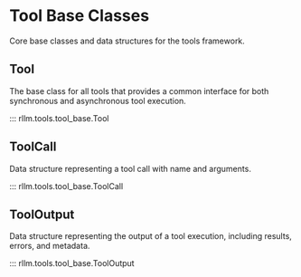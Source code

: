 # Tool Base Classes

Core base classes and data structures for the tools framework.

## Tool

The base class for all tools that provides a common interface for both synchronous and asynchronous tool execution.

::: rllm.tools.tool_base.Tool

## ToolCall

Data structure representing a tool call with name and arguments.

::: rllm.tools.tool_base.ToolCall

## ToolOutput

Data structure representing the output of a tool execution, including results, errors, and metadata.

::: rllm.tools.tool_base.ToolOutput